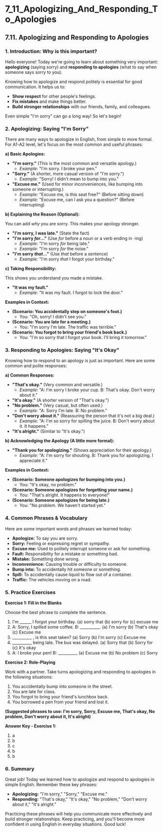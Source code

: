 # 7_11_Apologizing_And_Responding_To_Apologies

## 7.11. Apologizing and Responding to Apologies

### 1. Introduction: Why is this important?

Hello everyone! Today we're going to learn about something very important: **apologizing** (saying sorry) and **responding to apologies** (what to say when someone says sorry to you).

Knowing how to apologize and respond politely is essential for good communication. It helps us to:

*   **Show respect** for other people's feelings.
*   **Fix mistakes** and make things better.
*   **Build stronger relationships** with our friends, family, and colleagues.

Even simple "I'm sorry" can go a long way! So let's begin!

### 2. Apologizing: Saying "I'm Sorry"

There are many ways to apologize in English, from simple to more formal. For A1-A2 level, let's focus on the most common and useful phrases:

**a) Basic Apologies:**

*   **"I'm sorry."** (This is the most common and versatile apology.)
    *   *Example:* "I'm sorry. I broke your pen."
*   **"Sorry."** (A shorter, more casual version of "I'm sorry.")
    *   *Example:* "Sorry! I didn't mean to bump into you."
*   **"Excuse me."** (Used for minor inconveniences, like bumping into someone or interrupting.)
    *   *Example:* "Excuse me, is this seat free?" (Before sitting down)
    *   *Example:* "Excuse me, can I ask you a question?" (Before interrupting)

**b) Explaining the Reason (Optional):**

You can add *why* you are sorry. This makes your apology stronger.

*   **"I'm sorry, I was late."** (State the fact)
*   **"I'm sorry *for*..."** (Use *for* before a noun or a verb ending in -ing)
    *   *Example:* "I'm sorry *for* being late."
    *   *Example:* "I'm sorry *for* the noise."
*   **"I'm sorry *that*..."** (Use *that* before a sentence)
    *   *Example:* "I'm sorry *that* I forgot your birthday."

**c) Taking Responsibility:**

This shows you understand you made a mistake.

*   **"It was my fault."**
    *   *Example:* "It was my fault. I forgot to lock the door."

**Examples in Context:**

*   **(Scenario: You accidentally step on someone's foot.)**
    *   You: "Oh, sorry! I didn't see you."
*   **(Scenario: You are late for a meeting.)**
    *   You: "I'm sorry I'm late. The traffic was terrible."
*   **(Scenario: You forgot to bring your friend's book back.)**
    *   You: "I'm so sorry that I forgot your book. I'll bring it tomorrow."

### 3. Responding to Apologies: Saying "It's Okay"

Knowing how to respond to an apology is just as important. Here are some common and polite responses:

**a) Common Responses:**

*   **"That's okay."** (Very common and versatile.)
    *   *Example:* "A: I'm sorry I broke your cup. B: That's okay. Don't worry about it."
*   **"It's okay."** (A shorter version of "That's okay.")
*   **"No problem."** (Very casual, but often used.)
    *   *Example:* "A: Sorry I'm late. B: No problem."
*   **"Don't worry about it."** (Reassuring the person that it's not a big deal.)
    *   *Example:* "A: I'm so sorry for spilling the juice. B: Don't worry about it. It happens."
*   **"It's alright."** (Similar to "It's okay.")

**b) Acknowledging the Apology (A little more formal):**

*   **"Thank you for apologizing."** (Shows appreciation for their apology.)
    *   *Example:* "A: I'm sorry for shouting. B: Thank you for apologizing. I appreciate it."

**Examples in Context:**

*   **(Scenario: Someone apologizes for bumping into you.)**
    *   You: "It's okay, no problem."
*   **(Scenario: Someone apologizes for forgetting your name.)**
    *   You: "That's alright. It happens to everyone!"
*   **(Scenario: Someone apologizes for being late.)**
    *   You: "No problem. We haven't started yet."

### 4. Common Phrases & Vocabulary

Here are some important words and phrases we learned today:

*   **Apologize:** To say you are sorry.
*   **Sorry:** Feeling or expressing regret or sympathy.
*   **Excuse me:** Used to politely interrupt someone or ask for something.
*   **Fault:** Responsibility for a mistake or something bad.
*   **Mistake:** Something done wrong.
*   **Inconvenience:** Causing trouble or difficulty to someone.
*   **Bump into:** To accidentally hit someone or something.
*   **Spill:** To accidentally cause liquid to flow out of a container.
*   **Traffic:** The vehicles moving on a road.

### 5. Practice Exercises

**Exercise 1: Fill in the Blanks**

Choose the best phrase to complete the sentence.

1.  I'm ______ I forgot your birthday.
    (a) sorry that  (b) sorry for  (c) excuse me
2.  A: Sorry, I spilled some coffee. B: __________.
    (a) I'm sorry  (b) That's okay  (c) Excuse me
3.  __________ , is this seat taken?
    (a) Sorry  (b) I'm sorry  (c) Excuse me
4.  __________ being late. The bus was delayed.
     (a) Sorry that   (b) Sorry for  (c) It's okay
5.  A: I broke your pen! B: __________
     (a) Excuse me  (b) No problem (c) Sorry

**Exercise 2: Role-Playing**

Work with a partner. Take turns apologizing and responding to apologies in the following situations:

1.  You accidentally bump into someone in the street.
2.  You are late for class.
3.  You forgot to bring your friend's lunchbox back.
4.  You borrowed a pen from your friend and lost it.

**(Suggested phrases to use: I'm sorry, Sorry, Excuse me, That's okay, No problem, Don't worry about it, It's alright)**

**Answer Key - Exercise 1:**

1. a
2. b
3. c
4. b
5. b

### 6. Summary

Great job! Today we learned how to apologize and respond to apologies in simple English. Remember these key phrases:

*   **Apologizing:** "I'm sorry," "Sorry," "Excuse me."
*   **Responding:** "That's okay," "It's okay," "No problem," "Don't worry about it," "It's alright."

Practicing these phrases will help you communicate more effectively and build stronger relationships. Keep practicing, and you'll become more confident in using English in everyday situations. Good luck!
